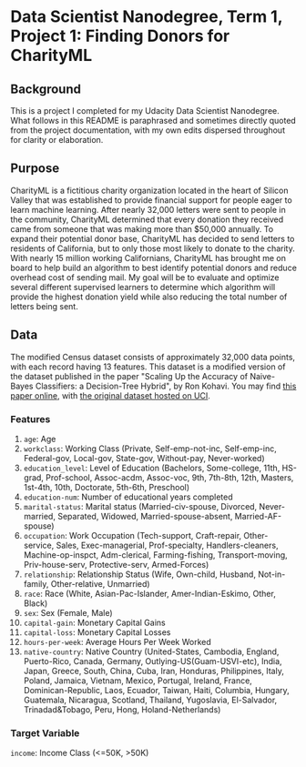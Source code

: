 # Data Scientist Nanodegree, Term 1, Project 1: Finding Donors for CharityML

## Background

This is a project I completed for my Udacity Data Scientist Nanodegree. What follows in this README is paraphrased and sometimes directly quoted from the project documentation, with my own edits dispersed throughout for clarity or elaboration.

## Purpose

CharityML is a fictitious charity organization located in the heart of Silicon Valley that was established to provide financial support for people eager to learn machine learning. After nearly 32,000 letters were sent to people in the community, CharityML determined that every donation they received came from someone that was making more than $50,000 annually. To expand their potential donor base, CharityML has decided to send letters to residents of California, but to only those most likely to donate to the charity. With nearly 15 million working Californians, CharityML has brought me on board to help build an algorithm to best identify potential donors and reduce overhead cost of sending mail. My goal will be to evaluate and optimize several different supervised learners to determine which algorithm will provide the highest donation yield while also reducing the total number of letters being sent.

## Data

The modified Census dataset consists of approximately 32,000 data points, with each record having 13 features. This dataset is a modified version of the dataset published in the paper "Scaling Up the Accuracy of Naive-Bayes Classifiers: a Decision-Tree Hybrid", by Ron Kohavi. You may find [this paper online](https://www.researchgate.net/publication/2669468_Scaling_Up_the_Accuracy_of_Naive-Bayes_Classifiers_a_Decision-Tree_Hybrid), with [the original dataset hosted on UCI](https://archive.ics.uci.edu/ml/datasets/Census+Income).

### Features

1. `age`: Age
2. `workclass`: Working Class (Private, Self-emp-not-inc, Self-emp-inc, Federal-gov, Local-gov, State-gov, Without-pay, Never-worked)
3. `education_level`: Level of Education (Bachelors, Some-college, 11th, HS-grad, Prof-school, Assoc-acdm, Assoc-voc, 9th, 7th-8th, 12th, Masters, 1st-4th, 10th, Doctorate, 5th-6th, Preschool)
4. `education-num`: Number of educational years completed
5. `marital-status`: Marital status (Married-civ-spouse, Divorced, Never-married, Separated, Widowed, Married-spouse-absent, Married-AF-spouse)
6. `occupation`: Work Occupation (Tech-support, Craft-repair, Other-service, Sales, Exec-managerial, Prof-specialty, Handlers-cleaners, Machine-op-inspct, Adm-clerical, Farming-fishing, Transport-moving, Priv-house-serv, Protective-serv, Armed-Forces)
7. `relationship`: Relationship Status (Wife, Own-child, Husband, Not-in-family, Other-relative, Unmarried)
8. `race`: Race (White, Asian-Pac-Islander, Amer-Indian-Eskimo, Other, Black)
9. `sex`: Sex (Female, Male)
10. `capital-gain`: Monetary Capital Gains
11. `capital-loss`: Monetary Capital Losses
12. `hours-per-week`: Average Hours Per Week Worked
13. `native-country`: Native Country (United-States, Cambodia, England, Puerto-Rico, Canada, Germany, Outlying-US(Guam-USVI-etc), India, Japan, Greece, South, China, Cuba, Iran, Honduras, Philippines, Italy, Poland, Jamaica, Vietnam, Mexico, Portugal, Ireland, France, Dominican-Republic, Laos, Ecuador, Taiwan, Haiti, Columbia, Hungary, Guatemala, Nicaragua, Scotland, Thailand, Yugoslavia, El-Salvador, Trinadad&Tobago, Peru, Hong, Holand-Netherlands)

### Target Variable

`income`: Income Class (<=50K, >50K)